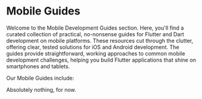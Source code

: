 # Mobile Guides

Welcome to the Mobile Development Guides section. Here, you'll find a curated collection of practical, no-nonsense guides for Flutter and Dart development on mobile platforms. These resources cut through the clutter, offering clear, tested solutions for iOS and Android development. The guides provide straightforward, working approaches to common mobile development challenges, helping you build Flutter applications that shine on smartphones and tablets.

Our Mobile Guides include:

Absolutely nothing, for now.
